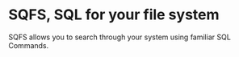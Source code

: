 # SQFS, SQL for your file system

SQFS allows you to search through your system using familiar SQL Commands.